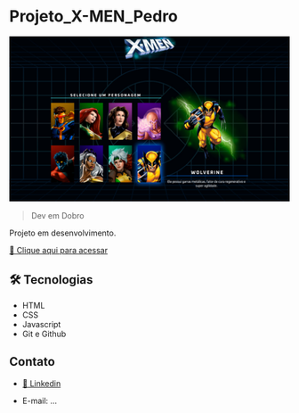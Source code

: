 # Projeto_X-MEN_Pedro

![preview](./.github/preview.png)

> Dev em Dobro

Projeto em desenvolvimento.

[🔗 Clique aqui para acessar](https://pedrosouza09.github.io/Projeto_X-MEN_Pedro/)

## 🛠 Tecnologias

- HTML
- CSS
- Javascript
- Git e Github

## Contato

- [🔗 Linkedin](https://www.linkedin.com/in/fsouza-pedro/)

- E-mail: ...

